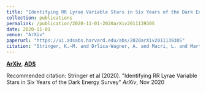 ```yaml
---
title: "Identifying RR Lyrae Variable Stars in Six Years of the Dark Energy Survey"
collection: publications
permalink: /publication/2020-11-01-2020arXiv201113930S
date: 2020-11-01
venue: "ArXiv"
paperurl: "https://ui.adsabs.harvard.edu/abs/2020arXiv201113930S"
citation: "Stringer, K.~M. and Drlica-Wagner, A. and Macri, L. and Mart'inez-V'azquez, C.~E. and Vivas, A.~K. and Ferguson, P. and Pace, A.~B. and Walker, A.~R. and Neilsen, E. and Tavangar, K. and Wester, W. and Abbott, T.~M.~C. and Aguena, M. and Allam, S. and Bacon, D. and Bechtol, K. and Bertin, E. and Brooks, D. and Burke, D.~L. and Carnero Rosell, A. and Carrasco Kind, M. and Carretero, J. and Costanzi, M. and Crocce, M. and da Costa, L.~N. and Pereira, M.~E.~S. and De Vicente, J. and Desai, S. and Diehl, H.~T. and Doel, P. and Ferrero, I. and Garc'ia-Bellido, J. and Gaztanaga, E. and Gerdes, D.~W. and Gruen, D. and Gruendl, R.~A. and Gschwend, J. and Gutierrez, G. and Hinton, S.~R. and Hollowood, D.~L. and Honscheid, K. and Hoyle, B. and James, D.~J. and Kuehn, K. and Kuropatkin, N. and Li, T.~S. and Maia, M.~A.~G. and Marshall, J.~L. and Menanteau, F. and Miquel, R. and Morgan, R. and Ogando, R.~L.~C. and Palmese, A. and Paz-Chinch'on, F. and Plazas, A.~A. and Roodman, A. and Sanchez, E. and Schubnell, M. and Serrano, S. and Sevilla-Noarbe, I. and Smith, M. and Soares-Santos, M. and Suchyta, E. and Tarle, G. and Thomas, D. and To, C. and Varga, T.~N. and Wilkinson, R.~D. and Zhang, Y. and the DES Collaboration. &quot;Identifying RR Lyrae Variable Stars in Six Years of the Dark Energy Survey.&quot; <i>ArXiv</i>, Nov 2020"
---
```


[**ArXiv**](https://arxiv.org/abs/2011.13930), [**ADS**](https://ui.adsabs.harvard.edu/abs/2020arXiv201113930S)

Recommended citation: Stringer et al (2020). "Identifying RR Lyrae Variable Stars in Six Years of the Dark Energy Survey" <i>ArXiv</i>, Nov 2020
